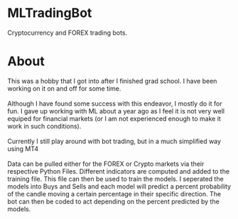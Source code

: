 # MLTradingBot

Cryptocurrency and FOREX trading bots.

# About
This was a hobby that I got into after I finished grad school. I have been working on it on and off for some time. <br>
<br>
Although I have found some success with this endeavor, I mostly do it for fun. I gave up working with ML about a year ago as I feel it is not very well equiped for financial markets (or I am not experienced enough to make it work in such conditions). <br>
<br>
Currently I still play around with bot trading, but in a much simplified way using MT4
<br>
<br>
Data can be pulled either for the FOREX or Crypto markets via their respective Python Files. Different indicators are computed and added to the training file. This file can then be used to train the models. I seperated the models into Buys and Sells and each model will predict a percent probability of the candle moving a certain percentage in their specific direction. The bot can then be coded to act  depending on the percent predicted by the models.

